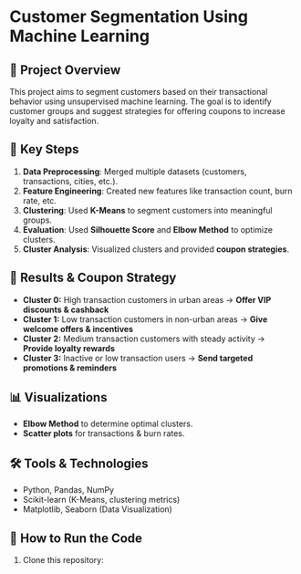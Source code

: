 # Customer Segmentation Using Machine Learning  

## 📌 Project Overview  
This project aims to segment customers based on their transactional behavior using unsupervised machine learning. The goal is to identify customer groups and suggest strategies for offering coupons to increase loyalty and satisfaction.  

## 🚀 Key Steps  
1. **Data Preprocessing**: Merged multiple datasets (customers, transactions, cities, etc.).  
2. **Feature Engineering**: Created new features like transaction count, burn rate, etc.  
3. **Clustering**: Used **K-Means** to segment customers into meaningful groups.  
4. **Evaluation**: Used **Silhouette Score** and **Elbow Method** to optimize clusters.  
5. **Cluster Analysis**: Visualized clusters and provided **coupon strategies**.  

## 🔹 Results & Coupon Strategy  
- **Cluster 0:** High transaction customers in urban areas → **Offer VIP discounts & cashback**  
- **Cluster 1:** Low transaction customers in non-urban areas → **Give welcome offers & incentives**  
- **Cluster 2:** Medium transaction customers with steady activity → **Provide loyalty rewards**  
- **Cluster 3:** Inactive or low transaction users → **Send targeted promotions & reminders**  

## 📊 Visualizations  
- **Elbow Method** to determine optimal clusters.  
- **Scatter plots** for transactions & burn rates.  

## 🛠️ Tools & Technologies  
- Python, Pandas, NumPy  
- Scikit-learn (K-Means, clustering metrics)  
- Matplotlib, Seaborn (Data Visualization)  

## 📂 How to Run the Code  
1. Clone this repository:  
